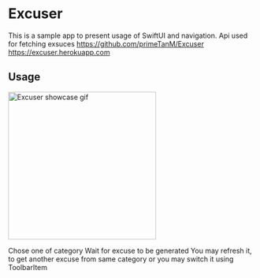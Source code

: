 # Excuser

This is a sample app to present usage of SwiftUI and navigation.
Api used for fetching exsuces
https://github.com/primeTanM/Excuser
https://excuser.herokuapp.com

## Usage
<img src="https://user-images.githubusercontent.com/18267785/197973903-ae19b9ef-cc4d-4053-9925-0505594bbe1d.gif" alt="Excuser showcase gif" title="Excuser showcase gif" width="300"/>

Chose one of category
Wait for excuse to be generated
You may refresh it, to get another excuse from same category
or you may switch it using ToolbarItem
